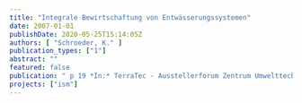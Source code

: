 ```yaml
---
title: "Integrale Bewirtschaftung von Entwässerungssystemen"
date: 2007-01-01
publishDate: 2020-05-25T15:14:05Z
authors: [ "Schroeder, K." ]
publication_types: ["1"]
abstract: ""
featured: false
publication: " p 19 *In:* TerraTec - Ausstellerforum Zentrum Umwelttechnik. Leipzig. 5. - 8.3.2007"
projects: ["ism"]
---
```


